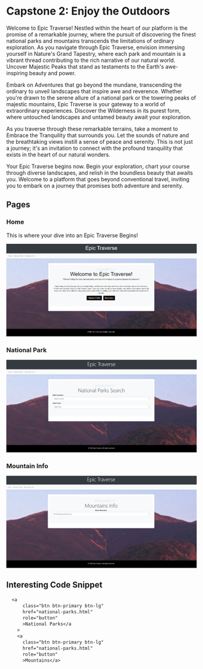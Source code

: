 # Capstone 2: Enjoy the Outdoors

Welcome to Epic Traverse! Nestled within the heart of our platform is the promise of a remarkable journey, where the pursuit of discovering the finest national parks and mountains transcends the limitations of ordinary exploration. As you navigate through Epic Traverse, envision immersing yourself in Nature's Grand Tapestry, where each park and mountain is a vibrant thread contributing to the rich narrative of our natural world. Uncover Majestic Peaks that stand as testaments to the Earth's awe-inspiring beauty and power.

Embark on Adventures that go beyond the mundane, transcending the ordinary to unveil landscapes that inspire awe and reverence. Whether you're drawn to the serene allure of a national park or the towering peaks of majestic mountains, Epic Traverse is your gateway to a world of extraordinary experiences. Discover the Wilderness in its purest form, where untouched landscapes and untamed beauty await your exploration.

As you traverse through these remarkable terrains, take a moment to Embrace the Tranquility that surrounds you. Let the sounds of nature and the breathtaking views instill a sense of peace and serenity. This is not just a journey; it's an invitation to connect with the profound tranquility that exists in the heart of our natural wonders.

Your Epic Traverse begins now. Begin your exploration, chart your course through diverse landscapes, and relish in the boundless beauty that awaits you. Welcome to a platform that goes beyond conventional travel, inviting you to embark on a journey that promises both adventure and serenity. 

## Pages

### Home

This is where your dive into an Epic Traverse Begins!

![Home page of website](images/epictraversehomepage.png)

### National Park

![National Park page](images/nationalparkspage.png)

### Mountain Info

![Mountain Information page](images/mountainspage.png)

## Interesting Code Snippet

      <a
          class="btn btn-primary btn-lg"
          href="national-parks.html"
          role="button"
          >National Parks</a
        >
        <a
          class="btn btn-primary btn-lg"
          href="national-parks.html"
          role="button"
          >Mountains</a>